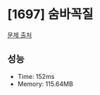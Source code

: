 # [1697] 숨바꼭질

[문제 출처](https://www.acmicpc.net/problem/1697)

## 성능

- Time: 152ms
- Memory: 115.64MB